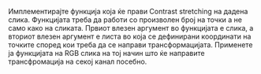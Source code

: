 Имплементирајте функција која ќе прави Contrast stretching на дадена слика. Функцијата треба да работи со произволен број на точки а не само како на сликата. Првиот влезен аргумент во функцијата е слика, а вториот влезен аргумент е листа во која се дефинирани координати на точките според кои треба да се направи трансформацијата. Применете ја функцијата на RGB слика на тој начин што ќе направите трансфромација на секој канал посебно. 
